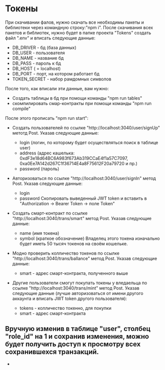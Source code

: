 # Токены

При скачивании фалов, нужно скачать все необходимы пакеты и библиотеки через командную строку:"npm i".
После скачивания всех пакетов и библиотек, нужно будет в папке проекта "Tokens" создать файл ".env" и вписать следующие данные:

* DB_DRIVER - бд (база данных)
* DB_USER - пользователя
* DB_NAME - название бд
* DB_PASS - пароль к бд
* DB_HOST ( = localhost)
* DB_PORT - порт, на котором работает бд
* TOKEN_SECRET - набор рамдомных символов

После того, как вписали эти данные, вам нужно:
* Создать таблицы в бд при помощи команды "npm run tables"
* скомпилировать смар-контракты при помощи команды "npm run compile"

После этого прописать "npm run start":
* Создать пользователей по ссылке "http://localhost:3040/user/signUp" метотд Post. Указав следующие данные:
    * login (логин, по которому будет осуществляться поиск в таблице user)
    * address (адрес кашелька: 0xdF3e18d64BC6A983f673Ab319CCaE4f1a57C7097, 0xa0Ee7A142d267C1f36714E4a8F75612F20a79720 и пр.)
    * password (пароль)
* Авторизоваться по ссылке "http://localhost:3040/user/signIn" метод Post. Указав следующие данные:
    * login
    * password
Скопировать выведенный JWT token и вставить в "Authorization -> Bearer Token -> поле Token"

* Создать смарт-контракт по ссылке "http://localhost:3040/trans/smart" метод Post. Указав следующие данные:
    * name (имя токена)
    * symbol (краткое обозначение)
Владелец этого токена изначально будет иметь 50 тысяч токенов на своём кошельке.

* Модно проверить колличество токенов по ссылке "http://localhost:3040/trans/ballance" метод Post. Указав следующие данные:
    * smart - адрес смарт-контракта, полученного выше

* Другие пользователи смогут покупать токены у вледаельца по ссылке "http://localhost:3040/trans/mint" метод Post. Указав следующие данные (лучше авторизоваться от имени другого аккаунта и вписать JWT token другого пользователя):
    * tokens - колличество токенно, для покупки
    * smart - адрес смарт-контракта

## Вручную изменив в таблице "user", столбец "role_id" на 1 и сохранив изменения, можно будет получить доступ к просмотру всех сохранившехся транзакций.

* 
